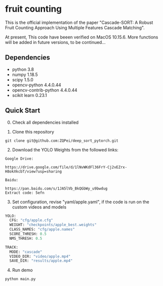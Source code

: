 # fruit counting
This is the official implementation of the paper "Cascade-SORT: A Robust Fruit Counting Approach Using Multiple Features Cascade Matching".

At present, This code have beeen verified on MacOS 10.15.6. More functions will be added in future versions, to be continued...

## Dependencies
- python 3.8
- numpy 1.18.5
- scipy 1.5.0
- opencv-python 4.4.0.44
- opencv-contrib-python 4.4.0.44
- scikit learn 0.23.1

## Quick Start
0. Check all dependencies installed

1. Clone this repository
```
git clone git@github.com:ZQPei/deep_sort_pytorch.git
```
2. Download the YOLO Weights from the followed links:
```
Google Drive:
```
``` 
https://drive.google.com/file/d/1lNvWKdFl36FrY-Cj2vEZrx-H8okXkcbT/view?usp=sharing
```
```
Baidu:
```
```
https://pan.baidu.com/s/1JA5lVb_BkQGbWy_u9bwdug  
Extract code: 5efn
```
3. Set configuration, revise "yaml/apple.yaml", if the code is run on the custom videos and models
```python
YOLO:
  CFG: "cfg/apple.cfg"
  WEIGHT: "checkpoints/apple_best.weights"
  CLASS_NAMES: "cfg/apple.names"
  SCORE_THRESH: 0.5
  NMS_THRESH: 0.5

TRACK:
  MODE: "cascade"
  VIDEO_DIR: "video/apple.mp4"
  SAVE_DIR: "results/apple.mp4"
```

4. Run demo
```
python main.py
```
